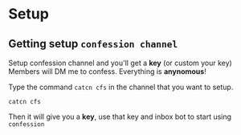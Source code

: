 # Setup

## Getting setup  `confession channel`

Setup confession channel and you'll get a **key** \(or custom your key\) Members will DM me to confess. Everything is **anynomous**! 

Type the command `catcn cfs` in the channel that you want to setup. 

```
catcn cfs
```

Then it will give you a **key**, use that key and inbox bot to start using `confession`

